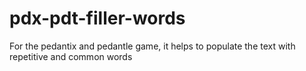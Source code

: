 # pdx-pdt-filler-words
For the pedantix and pedantle game, it helps to populate the text with repetitive and common words
